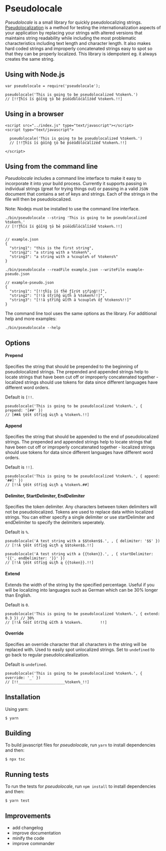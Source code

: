 # Pseudolocale

_Pseudolocale_ is a small library for quickly pseudolocalizing strings. [Pseudolocalization](http://en.wikipedia.org/wiki/Pseudolocalealization) is a method for testing the internationalization aspects of your application by replacing your strings with altered versions that maintains string readability while including the most problematic characteristics including text length and character length. It also makes hard coded strings and improperly concatenated strings easy to spot so that they can be properly localized. This library is idempotent eg. it always creates the same string.

## Using with Node.js

    var pseudolocale = require('pseudolocale');

    pseudolocale('This is going to be pseudolocalized %token%.')
    // [!!Ţĥĩś ĩś ĝōĩńĝ ţō ƀē ƥśēũďōĺōćàĺĩźēď %token%.!!]

## Using in a browser

    <script src="../index.js" type="text/javascript"></script>
    <script type="text/javascript">

      pseudolocale('This is going to be pseudolocalized %token%.')
      // [!!Ţĥĩś ĩś ĝōĩńĝ ţō ƀē ƥśēũďōĺōćàĺĩźēď %token%.!!]

    </script>

## Using from the command line

_Pseudolocale_ includes a command line interface to make it easy to incorporate it into your build process. Currently it supports passing in individual strings (great for trying things out) or passing in a valid `JSON` document that contains a set of keys and strings. Each of the strings in the file will then be pseudolocalized.

Note: Nodejs must be installed to use the command line interface.

    ./bin/pseudolocale --string 'This is going to be pseudolocalized %token%.'
    // [!!Ţĥĩś ĩś ĝōĩńĝ ţō ƀē ƥśēũďōĺōćàĺĩźēď %token%.!!]


    // example.json
    {
      "string1": "this is the first string",
      "string2": "a string with a %token%",
      "string3": "a string with a %couple% of %tokens%"
    }

    ./bin/pseudolocale --readFile example.json --writeFile example-pseudo.json

    // example-pseudo.json
    {
      "string1": "[!!ţĥĩş ĭś ťĥě ƒĩŗśŧ şţřįƞĝ!!]",
      "string2": "[!!ȁ ŝťŗĩňğ ŵįťĥ ã %token%!!]",
      "string3": "[!!ȃ şťřīňğ ŵĩťħ ä %couple% ŏƒ %tokens%!!]"
    }

The command line tool uses the same options as the library. For additional help and more examples:

    ./bin/pseudolocale --help

## Options

#### Prepend

Specifies the string that should be prepended to the beginning of pseudolocalized strings. The prepended and appended strings help to locate strings that have been cut off or improperly concatenated together - localized strings should use tokens for data since different languages have different word orders.

Default is `[!!`.

    pseudolocale('This is going to be pseudolocalized %token%.', { prepend: '[##' })
    // [##Á ţȇšŧ śťřīņğ ŵıţħ ą %token%.!!]

#### Append

Specifies the string that should be appended to the end of pseudolocalized strings. The prepended and appended strings help to locate strings that have been cut off or improperly concatenated together - localized strings should use tokens for data since different languages have different word orders.

Default is `!!]`.

    pseudolocale('This is going to be pseudolocalized %token%.', { append: '##]' })
    // [!!Á ţȇšŧ śťřīņğ ŵıţħ ą %token%.##]

#### Delimiter, StartDelimiter, EndDelimiter

Specifies the token delimiter. Any characters between token delimiters will not be pseudolocalized. Tokens are used to replace data within localized strings. You can either specify a single delimiter or use startDelimiter and endDelimiter to specify the delimiters seperately.

Default is `%`.

    pseudolocale('A test string with a $$token$$.', , { delimiter: '$$' })
    // [!!Á ţȇšŧ śťřīņğ ŵıţħ ą $$token$$.!!]

    pseudolocale('A test string with a {{token}}.', , { startDelimiter: '{{', endDelimiter: '}}' })
    // [!!Á ţȇšŧ śťřīņğ ŵıţħ ą {{token}}.!!]

#### Extend

Extends the width of the string by the specified percentage. Useful if you will be localizing into languages such as German which can be 30% longer than English.

Default is `0`.

    pseudolocale('This is going to be pseudolocalized %token%.', { extend: 0.3 }) // 30%
    // [!!Ȃ ťēšť ŝťŕĩŉğ ŵĩťħ â %token%.        !!]


#### Override

Specifies an override character that all characters in the string will be replaced with. Used to easily spot unlocalized strings. Set to `undefined` to go back to regular pseudolocalealization.

Default is `undefined`.

    pseudolocale('This is going to be pseudolocalized %token%.', { override: '_' })
    // [!!_____________________%token%_!!]

## Installation
Using yarn:

    $ yarn

## Building

To build javascript files for _pseudolocale_, run `yarn` to install dependencies and then:

    $ npx tsc

## Running tests

To run the tests for _pseudolocale_, run `npm install` to install dependencies and then:

    $ yarn test

## Improvements

- add changelog
- improve documentation
- minify the code
- improve commander
